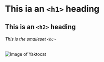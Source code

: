 # This ia an `<h1>` heading
## This is an `<h2>` heading
###### This is the smalleset `<h6>`
![Image of Yaktocat](https://octodex.github.com/images/yaktocat.png)
